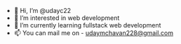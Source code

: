 - 👋 Hi, I’m @udayc22
- 👀 I’m interested in web development 
- 🌱 I’m currently learning fullstack web development 
- 📫 You can mail me on - udaymchavan228@gmail.com 

<!---
udayc22/udayc22 is a ✨ special ✨ repository because its `README.md` (this file) appears on your GitHub profile.
You can click the Preview link to take a look at your changes.
--->
